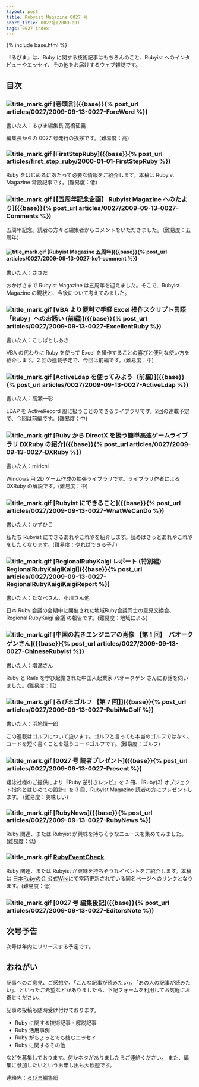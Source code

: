 ```yaml
---
layout: post
title: Rubyist Magazine 0027 号
short_title: 0027号(2009-09)
tags: 0027 index
---
```

{% include base.html %}


『るびま』は、Ruby に関する技術記事はもちろんのこと、Rubyist へのインタビューやエッセイ、その他をお届けするウェブ雑誌です。

## 目次

### ![title_mark.gif]({{base}}{{site.baseurl}}/images/title_mark.gif) [巻頭言]({{base}}{% post_url articles/0027/2009-09-13-0027-ForeWord %})

書いた人：るびま編集長 高橋征義

編集長からの 0027 号発行の挨拶です。(難易度：高)

### ![title_mark.gif]({{base}}{{site.baseurl}}/images/title_mark.gif) [FirstStepRuby]({{base}}{% post_url articles/first_step_ruby/2000-01-01-FirstStepRuby %})

Ruby をはじめるにあたって必要な情報をご紹介します。本稿は Rubyist Magazine 常設記事です。(難易度：低)

### ![title_mark.gif]({{base}}{{site.baseurl}}/images/title_mark.gif) [【五周年記念企画】 Rubyist Magazine へのたより]({{base}}{% post_url articles/0027/2009-09-13-0027-Comments %})

五周年記念。読者の方々と編集者からコメントをいただきました。（難易度：五周年）

#### ![title_mark.gif]({{base}}{{site.baseurl}}/images/title_mark.gif) [Rubyist Magazine 五周年]({{base}}{% post_url articles/0027/2009-09-13-0027-ko1-comment %})

書いた人：ささだ

おかげさまで Rubyist Magazine は五周年を迎えました。そこで、Rubyist Magazine の現状と、今後について考えてみました。

### ![title_mark.gif]({{base}}{{site.baseurl}}/images/title_mark.gif) [VBA より便利で手軽 Excel 操作スクリプト言語「Ruby」へのお誘い (前編)]({{base}}{% post_url articles/0027/2009-09-13-0027-ExcellentRuby %})

書いた人：こしばとしあき

VBA の代わりに Ruby を使って Excel を操作することの喜びと便利な使い方を紹介します。2 回の連載予定で、今回は前編です。(難易度：中)

### ![title_mark.gif]({{base}}{{site.baseurl}}/images/title_mark.gif) [ActiveLdap を使ってみよう（前編）]({{base}}{% post_url articles/0027/2009-09-13-0027-ActiveLdap %})

書いた人：高瀬一彰

LDAP を ActiveRecord 風に扱うことのできるライブラリです。2回の連載予定で、今回は前編です。(難易度：中)

### ![title_mark.gif]({{base}}{{site.baseurl}}/images/title_mark.gif) [Ruby から DirectX を扱う簡単高速ゲームライブラリ DXRuby の紹介]({{base}}{% post_url articles/0027/2009-09-13-0027-DXRuby %})

書いた人：mirichi

Windows 用 2D ゲーム作成の拡張ライブラリです。ライブラリ作者による DXRuby の解説です。(難易度：中)

### ![title_mark.gif]({{base}}{{site.baseurl}}/images/title_mark.gif) [Rubyist にできること]({{base}}{% post_url articles/0027/2009-09-13-0027-WhatWeCanDo %})

書いた人：かずひこ

私たち Rubyist にできるあれやこれやを紹介します。読めばきっとあれやこれやをしたくなります。(難易度：やればできる子♪)

### ![title_mark.gif]({{base}}{{site.baseurl}}/images/title_mark.gif) [RegionalRubyKaigi レポート (特別編) RegionalRubyKaigiKaigi]({{base}}{% post_url articles/0027/2009-09-13-0027-RegionalRubyKaigiKaigiReport %})

書いた人：たなべさん、小川さん他

日本 Ruby 会議の会期中に開催された地域Ruby会議同士の意見交換会、Regional RubyKaigi 会議 の報告です。(難易度：地域による)

### ![title_mark.gif]({{base}}{{site.baseurl}}/images/title_mark.gif) [中国の若きエンジニアの肖像 【第 1 回】　バオ＝クゲンさん]({{base}}{% post_url articles/0027/2009-09-13-0027-ChineseRubyist %})

書いた人：増満さん

Ruby と Rails を学び起業された中国人起業家 バオ＝クゲン さんにお話を伺いました。(難易度：低)

### ![title_mark.gif]({{base}}{{site.baseurl}}/images/title_mark.gif) [るびまゴルフ 【第 7 回】]({{base}}{% post_url articles/0027/2009-09-13-0027-RubiMaGolf %})

書いた人：浜地慎一郎

この連載はゴルフについて扱います。ゴルフと言っても本当のゴルフではなく、コードを短く書くことを競うコードゴルフです。(難易度：ゴルフ)

### ![title_mark.gif]({{base}}{{site.baseurl}}/images/title_mark.gif) [0027 号 読者プレゼント]({{base}}{% post_url articles/0027/2009-09-13-0027-Present %})

翔泳社様のご提供により『Ruby 逆引きレシピ』を 3 冊、『Ruby(3) オブジェクト指向とはじめての設計』を 3 冊、Rubyist Magazine 読者の方にプレゼントします。 (難易度：美味しい)

### ![title_mark.gif]({{base}}{{site.baseurl}}/images/title_mark.gif) [RubyNews]({{base}}{% post_url articles/0027/2009-09-13-0027-RubyNews %})

Ruby 関連、または Rubyist が興味を持ちそうなニュースを集めてみました。(難易度：低)

### ![title_mark.gif]({{base}}{{site.baseurl}}/images/title_mark.gif) [RubyEventCheck](http://jp.rubyist.net/?RubyEventCheck)

Ruby 関連、または Rubyist が興味を持ちそうなイベントをご紹介します。本稿は [日本Rubyの会 公式Wiki](http://jp.rubyist.net/)にて常時更新されている同名ページへのリンクとなります。(難易度：低)

### ![title_mark.gif]({{base}}{{site.baseurl}}/images/title_mark.gif) [0027 号 編集後記]({{base}}{% post_url articles/0027/2009-09-13-0027-EditorsNote %})

## 次号予告

次号は年内にリリースする予定です。

## おねがい

記事へのご意見、ご感想や、「こんな記事が読みたい」、「あの人の記事が読みたい」、といったご希望などがありましたら、下記フォームを利用してお気軽にお寄せください。

記事の投稿も随時受け付けております。

* Ruby に関する技術記事・解説記事
* Ruby 活用事例
* Ruby がちょっとでも絡むエッセイ
* Ruby に関するその他


などを募集しております。何かネタがありましたらご連絡ください。
また、編集に参加したいというお申し出も大歓迎です。

連絡先：[るびま編集部](mailto:magazine@ruby-no-kai.org)



